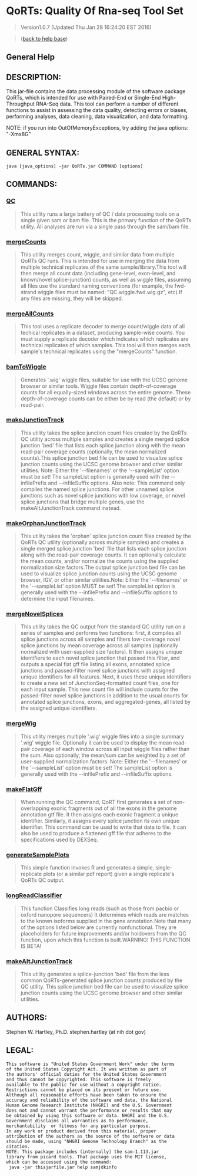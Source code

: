 # QoRTs: Quality Of Rna-seq Tool Set
> Version1.0.7 (Updated Thu Jan 28 16:24:20 EST 2016)

> ([back to help base](../index.html))

## General Help

## DESCRIPTION:

This jar-file contains the data processing module of the software package QoRTs, which is intended for use with Paired-End or Single-End High-Throughput RNA-Seq data. This tool can perform a number of different functions to assist in assessing the data quality, detecting errors or biases, performing analyses, data cleaning, data visualization, and data formatting.

NOTE: if you run into OutOfMemoryExceptions, try adding the java options: "-Xmx8G"

## GENERAL SYNTAX:

    java [java_options] -jar QoRTs.jar COMMAND [options]

## COMMANDS:
### [QC](QC.html)

> This utility runs a large battery of QC / data processing tools on a single given sam or bam file. This is the primary function of the QoRTs utility. All analyses are run via a single pass through the sam/bam file.

### [mergeCounts](mergeCounts.html)

> This utility merges count, wiggle, and similar data from multiple QoRTs QC runs. This is intended for use in merging the data from multiple technical replicates of the same sample/library.This tool will then merge all count data (including gene-level, exon-level, and known/novel splice-junction) counts, as well as wiggle files, assuming all files use the standard naming conventions (for example, the fwd-strand wiggle files must be named: "QC.wiggle.fwd.wig.gz", etc).If any files are missing, they will be skipped.

### [mergeAllCounts](mergeAllCounts.html)

> This tool uses a replicate decoder to merge count/wiggle data of all techical replicates in a dataset, producing sample-wise counts. You must supply a replicate decoder which indicates which replicates are technical replicates of which samples. This tool will then merges each sample's technical replicates using the "mergeCounts" function.

### [bamToWiggle](bamToWiggle.html)

> Generates '.wig' wiggle files, suitable for use with the UCSC genome browser or similar tools. Wiggle files contain depth-of-coverage counts for all equally-sized windows across the entire genome. These depth-of-coverage counts can be either be by read (the default) or by read-pair.

### [makeJunctionTrack](makeJunctionTrack.html)

> This utility takes the splice junction count files created by the QoRTs QC utility across multiple samples and creates a single merged splice junction 'bed' file that lists each splice junction along with the mean read-pair coverage counts (optionally, the mean normalized counts).This splice junction bed file can be used to visualize splice junction counts using the UCSC genome browser and other similar utilities. Note: Either the '--filenames' or the '--sampleList' option must be set! The sampleList option is generally used with the --infilePrefix and --infileSuffix options. Also note: This command only compiles the named splice junctions. For other unnamed splice junctions such as novel splice junctions with low coverage, or novel splice junctions that bridge multiple genes, use the makeAltJunctionTrack command instead.

### [makeOrphanJunctionTrack](makeOrphanJunctionTrack.html)

> This utility takes the 'orphan' splice junction count files created by the QoRTs QC utility (optionally across multiple samples) and creates a single merged splice junction 'bed' file that lists each splice junction along with the read-pair coverage counts. It can optionally calculate the mean counts, and/or normalize the counts using the supplied normalization size factors.The output splice junction bed file can be used to visualize splice junction counts using the UCSC genome browser, IGV, or other similar utilities.Note: Either the '--filenames' or the '--sampleList' option MUST be set! The sampleList option is generally used with the --infilePrefix and --infileSuffix options to determine the input filenames.

### [mergeNovelSplices](mergeNovelSplices.html)

> This utility takes the QC output from the standard QC utility run on a series of samples and performs two functions: first, it compiles all splice junctions across all samples and filters low-coverage novel splice junctions by mean coverage across all samples (optionally normalized with user-supplied size factors). It then assigns unique identifiers to each novel splice junction that passed this filter, and outputs a special flat gff file listing all exons, annotated splice junctions and passed-filter novel splice junctions with assigned unique identifiers for all features. Next, it uses these unique identifiers to create a new set of JunctionSeq-formatted count files, one for each input sample. This new count file will include counts for the passed-filter novel splice junctions in addition to the usual counts for annotated splice junctions, exons, and aggregated-genes, all listed by the assigned unique identifiers.


### [mergeWig](mergeWig.html)

> This utility merges multiple '.wig' wiggle files into a single summary '.wig' wiggle file. Optionally it can be used to display the mean read-pair coverage of each window across all input wiggle files rather than the sum. Also optionally, the mean/sum can be weighted by a set of user-supplied normalization factors.
Note: Either the '--filenames' or the '--sampleList' option must be set! The sampleList option is generally used with the --infilePrefix and --infileSuffix options.

### [makeFlatGff](makeFlatGff.html)

> When running the QC command, QoRT first generates a set of non-overlapping exonic fragments out of all the exons in the genome annotation gtf file. It then assigns each exonic fragment a unique identifier. Similarly, it assigns every splice junction its own unique identifier. This command can be used to write that data to file.
It can also be used to produce a flattened gff file that adheres to the specifications used by DEXSeq.

### [generateSamplePlots](generateSamplePlots.html)

> This simple function invokes R and generates a simple, single-replicate plots (or a similar pdf report) given a single replicate's QoRTs QC output.

### [longReadClassifier](longReadClassifier.html)

> This function Classifies long reads (such as those from pacbio or oxford nanopore sequencers) It determines which reads are matches to the known isoforms supplied in the gene annotation.Note that many of the options listed below are currently nonfunctional. They are placeholders for future improvements and/or holdovers from the QC function, upon which this function is built.WARNING! THIS FUNCTION IS BETA!

### [makeAltJunctionTrack](makeAltJunctionTrack.html)

> This utility generates a splice-junction 'bed' file from the less common QoRTs-generated splice junction counts produced by the QC utility. This splice junction bed file can be used to visualize splice junction counts using the UCSC genome browser and other similar utilities.

## AUTHORS:

Stephen W. Hartley, Ph.D. stephen.hartley (at nih dot gov)
## LEGAL:

    This software is "United States Government Work" under the terms 
    of the United States Copyright Act. It was written as part of 
    the authors' official duties for the United States Government 
    and thus cannot be copyrighted. This software is freely 
    available to the public for use without a copyright notice. 
    Restrictions cannot be placed on its present or future use.
    Although all reasonable efforts have been taken to ensure the 
    accuracy and reliability of the software and data, the National 
    Human Genome Research Institute (NHGRI) and the U.S. Government 
    does not and cannot warrant the performance or results that may 
    be obtained by using this software or data. NHGRI and the U.S. 
    Government disclaims all warranties as to performance, 
    merchantability  or fitness for any particular purpose.
    In any work or product derived from this material, proper 
    attribution of the authors as the source of the software or data 
    should be made, using "NHGRI Genome Technology Branch" as the 
    citation.
    NOTE: This package includes (internally) the sam-1.113.jar 
    library from picard tools. That package uses the MIT license, 
    which can be accessed using the command:
     java -jar thisjarfile.jar help samjdkinfo

